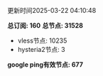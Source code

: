 更新时间2025-03-22 04:10:48

**总订阅: 160**
**总节点: 31528**
- vless节点: 10235
- hysteria2节点: 3

**google ping有效节点: 677**
